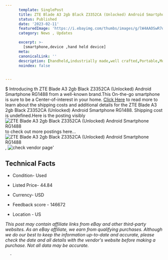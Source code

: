 ```yaml
---
      template: SinglePost
      title: ZTE Blade A3 2gb Black Z3352CA (Unlocked) Android Smartphone RG1488
      status: Published
      date: '2023-02-11'
      featuredImage: 'https://i.ebayimg.com/thumbs/images/g/lW4AAOSwR7dj5si3/s-l225.jpg'
      category: News , Updates

      excerpt: >-
        [smartphone,device ,hand held device]
      meta:
      canonicalLink: ''
      description: [handheld,industrially made,well crafted,Portable,Mobile,Compact,Convenient,Lightweight,Maneuverable,Man-portable,Miniature,Carriable,Hand-held,Light,Holdable,Transportable,Mobile device,Pocket-sized,On-the-go,Wireless,Cordless,Compact size,Convenient size, smartphone,device ,hand held device]
      noindex: false
      

---
```

$
      Introducing th ZTE Blade A3 2gb Black Z3352CA (Unlocked) Android Smartphone RG1488 from a well-known brand.This On-the-go smartphone is sure to be a Center-of-interest in your home. [Click Here](https://www.ebay.com/itm/304800656469?hash=item46f788ec55%3Ag%3AlW4AAOSwR7dj5si3&mkevt=1&mkcid=1&mkrid=711-53200-19255-0&campid=%253CePNCampaignId%253E&customid=%253CreferenceId%253E&toolid=10049) to read more to learn about the shipping costs and additional details for the ZTE Blade A3 2gb Black Z3352CA (Unlocked) Android Smartphone RG1488. Shipping cost is undefined.Here is the posting visibly ![ZTE Blade A3 2gb Black Z3352CA (Unlocked) Android Smartphone RG1488](https://i.ebayimg.com/thumbs/images/g/lW4AAOSwR7dj5si3/s-l225.jpg) to check out more postings here... ![ZTE Blade A3 2gb Black Z3352CA (Unlocked) Android Smartphone RG1488](https://i.ebayimg.com/images/g/lW4AAOSwR7dj5si3/s-l1600.jpg), ![check vendor page](https://origin-galleryplus.ebayimg.com/ws/web/304800656469_2_0_1/225x225.jpg,https://origin-galleryplus.ebayimg.com/ws/web/304800656469_3_0_1/225x225.jpg,https://origin-galleryplus.ebayimg.com/ws/web/304800656469_4_0_1/225x225.jpg,https://origin-galleryplus.ebayimg.com/ws/web/304800656469_5_0_1/225x225.jpg)'

      

 ## Technical Facts 



     
      

 - Condition- Used 


      

 - Listed Price- 44.84 


      

 - Currency- USD 


      

 - Feedback score - 146672 


      

 - Location - US 


      
      

 *_This post may contain affiliate links from eBay and other third-party websites. As an eBay affiliate, we earn from qualifying purchases. Although we do our best to keep the information up-to-date and accurate, please check the date and all details with the vendor's website before making a purchase. Not all data may be accurate._*




      -
